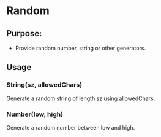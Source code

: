 Random
======

## Purpose:
* Provide random number, string or other generators.

## Usage
### String(sz, allowedChars)
Generate a random string of length sz using allowedChars.

### Number(low, high)
Generate a random number between low and high.
